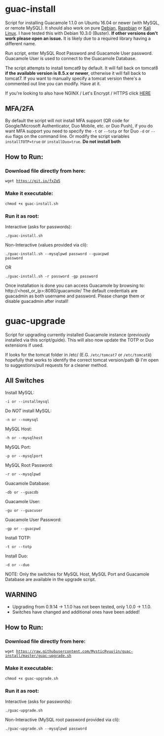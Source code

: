

# guac-install

Script for installing Guacamole 1.1.0 on Ubuntu 16.04 or newer (with MySQL, or remote MySQL). It should also work on pure [Debian](https://www.debian.org/), [Raspbian](https://www.raspberrypi.org/downloads/raspbian/) or [Kali Linux](https://www.kali.org/). I have tested this with Debian 10.3.0 (Buster). **If other versions don't work please open an issue.** It is likely due to a required library having a different name.

Run script, enter MySQL Root Password and Guacamole User password. Guacamole User is used to connect to the Guacamole Database.

The script attempts to install tomcat9 by default. It will fall back on tomcat8 **if the available version is 8.5.x or newer**, otherwise it will fall back to tomcat7. If you want to manually specify a tomcat version there's a commented out line you can modify. Have at it.

If you're looking to also have NGINX / Let's Encrypt / HTTPS click [HERE](https://github.com/bigredthelogger/guacamole)

## MFA/2FA

By default the script will not install MFA support (QR code for Google/Microsoft Authenticator, Duo Mobile, etc. or Duo Push), if you do want MFA support you need to specify the `-t` or `--totp` or for Duo `-d` or `--duo` flags on the command line. Or modify the script variables `installTOTP=true` or `installDuo=true`. **Do not install both**

## How to Run:

### Download file directly from here:

<code>wget https://git.io/fxZq5</code>

### Make it executable:

<code>chmod +x guac-install.sh</code>

### Run it as root:

Interactive (asks for passwords):

<code>./guac-install.sh</code>

Non-Interactive (values provided via cli):

<code>./guac-install.sh --mysqlpwd password --guacpwd password</code>

OR

<code>./guac-install.sh -r password -gp password</code>

Once installation is done you can access Guacamole by browsing to: http://<host_or_ip>:8080/guacamole/
The default credentials are guacadmin as both username and password. Please change them or disable guacadmin after install!

# guac-upgrade

Script for upgrading currently installed Guacamole instance (previously installed via this script/guide).  This will also now update the TOTP or Duo extensions if used.

If looks for the tomcat folder in /etc/ (E.G. `/etc/tomcat7` or `/etc/tomcat8`) hopefully that works to identify the correct tomcat version/path :smile: I'm open to suggestions/pull requests for a cleaner method.

## All Switches

Install MySQL:

<code>-i or --installmysql</code>

Do *NOT* install MySQL:

<code>-n or --nomysql</code>

MySQL Host:

<code>-h or --mysqlhost</code>

MySQL Port:

<code>-p or --mysqlport</code>

MySQL Root Password:

<code>-r or --mysqlpwd</code>

Guacamole Database:

<code>-db or --guacdb</code>

Guacamole User:

<code>-gu or --guacuser</code>

Guacamole User Password:

<code>-gp or --guacpwd</code>

Install TOTP:

<code>-t or --totp</code>

Install Duo:

<code>-d or --duo</code>

NOTE: Only the switches for MySQL Host, MySQL Port and Guacamole Database are available in the upgrade script.

## WARNING

- Upgrading from 0.9.14 -> 1.1.0 has not been tested, only 1.0.0 -> 1.1.0.
- Switches have changed and additional ones have been added!

## How to Run:

### Download file directly from here:

<code>wget https://raw.githubusercontent.com/MysticRyuujin/guac-install/master/guac-upgrade.sh</code>

### Make it executable:

<code>chmod +x guac-upgrade.sh</code>

### Run it as root:

Interactive (asks for passwords):

<code>./guac-upgrade.sh</code>

Non-Interactive (MySQL root password provided via cli):

<code>./guac-upgrade.sh --mysqlpwd password</code>
